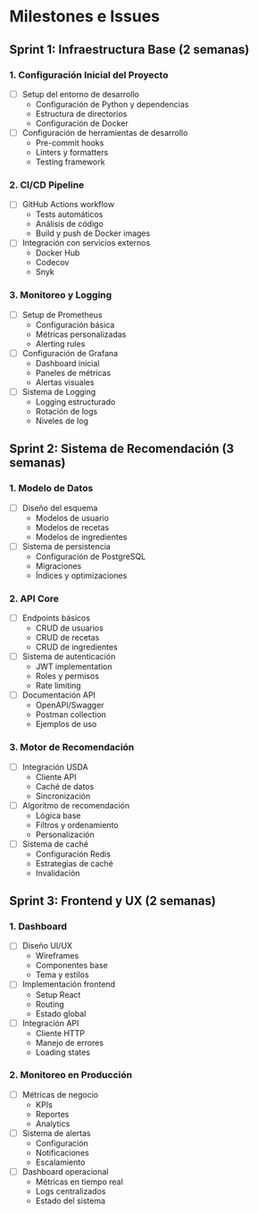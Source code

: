 # Milestones e Issues

## Sprint 1: Infraestructura Base (2 semanas)

### 1. Configuración Inicial del Proyecto
- [ ] Setup del entorno de desarrollo
  - Configuración de Python y dependencias
  - Estructura de directorios
  - Configuración de Docker
- [ ] Configuración de herramientas de desarrollo
  - Pre-commit hooks
  - Linters y formatters
  - Testing framework

### 2. CI/CD Pipeline
- [ ] GitHub Actions workflow
  - Tests automáticos
  - Análisis de código
  - Build y push de Docker images
- [ ] Integración con servicios externos
  - Docker Hub
  - Codecov
  - Snyk

### 3. Monitoreo y Logging
- [ ] Setup de Prometheus
  - Configuración básica
  - Métricas personalizadas
  - Alerting rules
- [ ] Configuración de Grafana
  - Dashboard inicial
  - Paneles de métricas
  - Alertas visuales
- [ ] Sistema de Logging
  - Logging estructurado
  - Rotación de logs
  - Niveles de log

## Sprint 2: Sistema de Recomendación (3 semanas)

### 1. Modelo de Datos
- [ ] Diseño del esquema
  - Modelos de usuario
  - Modelos de recetas
  - Modelos de ingredientes
- [ ] Sistema de persistencia
  - Configuración de PostgreSQL
  - Migraciones
  - Índices y optimizaciones

### 2. API Core
- [ ] Endpoints básicos
  - CRUD de usuarios
  - CRUD de recetas
  - CRUD de ingredientes
- [ ] Sistema de autenticación
  - JWT implementation
  - Roles y permisos
  - Rate limiting
- [ ] Documentación API
  - OpenAPI/Swagger
  - Postman collection
  - Ejemplos de uso

### 3. Motor de Recomendación
- [ ] Integración USDA
  - Cliente API
  - Caché de datos
  - Sincronización
- [ ] Algoritmo de recomendación
  - Lógica base
  - Filtros y ordenamiento
  - Personalización
- [ ] Sistema de caché
  - Configuración Redis
  - Estrategias de caché
  - Invalidación

## Sprint 3: Frontend y UX (2 semanas)

### 1. Dashboard
- [ ] Diseño UI/UX
  - Wireframes
  - Componentes base
  - Tema y estilos
- [ ] Implementación frontend
  - Setup React
  - Routing
  - Estado global
- [ ] Integración API
  - Cliente HTTP
  - Manejo de errores
  - Loading states

### 2. Monitoreo en Producción
- [ ] Métricas de negocio
  - KPIs
  - Reportes
  - Analytics
- [ ] Sistema de alertas
  - Configuración
  - Notificaciones
  - Escalamiento
- [ ] Dashboard operacional
  - Métricas en tiempo real
  - Logs centralizados
  - Estado del sistema 